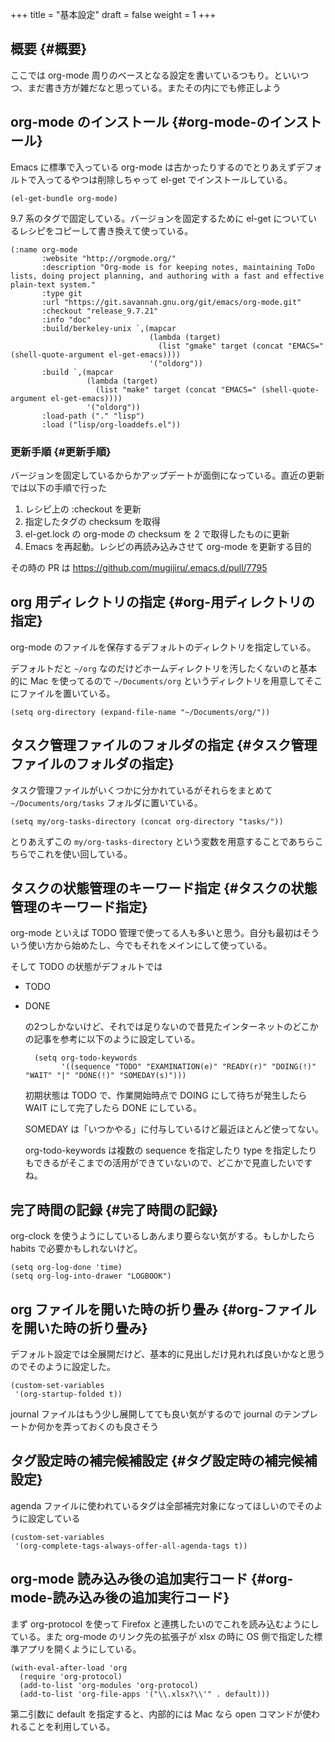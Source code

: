 +++
title = "基本設定"
draft = false
weight = 1
+++

## 概要 {#概要}

ここでは org-mode 周りのベースとなる設定を書いているつもり。といいつつ、まだ書き方が雑だなと思っている。またその内にでも修正しよう


## org-mode のインストール {#org-mode-のインストール}

Emacs に標準で入っている org-mode は古かったりするのでとりあえずデフォルトで入ってるやつは削除しちゃって el-get でインストールしている。

```emacs-lisp
(el-get-bundle org-mode)
```

9.7 系のタグで固定している。バージョンを固定するために el-get についているレシピをコピーして書き換えて使っている。

```emacs-lisp
(:name org-mode
       :website "http://orgmode.org/"
       :description "Org-mode is for keeping notes, maintaining ToDo lists, doing project planning, and authoring with a fast and effective plain-text system."
       :type git
       :url "https://git.savannah.gnu.org/git/emacs/org-mode.git"
       :checkout "release_9.7.21"
       :info "doc"
       :build/berkeley-unix `,(mapcar
                               (lambda (target)
                                 (list "gmake" target (concat "EMACS=" (shell-quote-argument el-get-emacs))))
                               '("oldorg"))
       :build `,(mapcar
                 (lambda (target)
                   (list "make" target (concat "EMACS=" (shell-quote-argument el-get-emacs))))
                 '("oldorg"))
       :load-path ("." "lisp")
       :load ("lisp/org-loaddefs.el"))
```


### 更新手順 {#更新手順}

バージョンを固定しているからかアップデートが面倒になっている。直近の更新では以下の手順で行った

1.  レシピ上の :checkout を更新
2.  指定したタグの checksum を取得
3.  el-get.lock の org-mode の checksum を 2 で取得したものに更新
4.  Emacs を再起動。レシピの再読み込みさせて org-mode を更新する目的

その時の PR は <https://github.com/mugijiru/.emacs.d/pull/7795>


## org 用ディレクトリの指定 {#org-用ディレクトリの指定}

org-mode のファイルを保存するデフォルトのディレクトリを指定している。

デフォルトだと `~/org` なのだけどホームディレクトリを汚したくないのと基本的に Mac を使ってるので `~/Documents/org` というディレクトリを用意してそこにファイルを置いている。

```emacs-lisp
(setq org-directory (expand-file-name "~/Documents/org/"))
```


## タスク管理ファイルのフォルダの指定 {#タスク管理ファイルのフォルダの指定}

タスク管理ファイルがいくつかに分かれているがそれらをまとめて `~/Documents/org/tasks` フォルダに置いている。

```emacs-lisp
(setq my/org-tasks-directory (concat org-directory "tasks/"))
```

とりあえずこの `my/org-tasks-directory` という変数を用意することであちらこちらでこれを使い回している。


## タスクの状態管理のキーワード指定 {#タスクの状態管理のキーワード指定}

org-mode といえば TODO 管理で使ってる人も多いと思う。自分も最初はそういう使い方から始めたし、今でもそれをメインにして使っている。

そして TODO の状態がデフォルトでは

-   TODO
-   DONE

    の2つしかないけど、それでは足りないので昔見たインターネットのどこかの記事を参考に以下のように設定している。
    ```emacs-lisp
      (setq org-todo-keywords
            '((sequence "TODO" "EXAMINATION(e)" "READY(r)" "DOING(!)" "WAIT" "|" "DONE(!)" "SOMEDAY(s)")))
    ```
    初期状態は TODO で、作業開始時点で DOING にして待ちが発生したら WAIT にして完了したら DONE にしている。

    SOMEDAY は「いつかやる」に付与しているけど最近ほとんど使ってない。

    org-todo-keywords は複数の sequence を指定したり
    type を指定したりもできるがそこまでの活用ができていないので、どこかで見直したいですね。


## 完了時間の記録 {#完了時間の記録}

org-clock を使うようにしているしあんまり要らない気がする。もしかしたら habits で必要かもしれないけど。

```emacs-lisp
(setq org-log-done 'time)
(setq org-log-into-drawer "LOGBOOK")
```


## org ファイルを開いた時の折り畳み {#org-ファイルを開いた時の折り畳み}

デフォルト設定では全展開だけど、基本的に見出しだけ見れれば良いかなと思うのでそのように設定した。

```emacs-lisp
(custom-set-variables
 '(org-startup-folded t))
```

journal ファイルはもう少し展開してても良い気がするので
journal のテンプレートか何かを弄っておくのも良さそう


## タグ設定時の補完候補設定 {#タグ設定時の補完候補設定}

agenda ファイルに使われているタグは全部補完対象になってほしいのでそのように設定している

```emacs-lisp
(custom-set-variables
 '(org-complete-tags-always-offer-all-agenda-tags t))
```


## org-mode 読み込み後の追加実行コード {#org-mode-読み込み後の追加実行コード}

まず org-protocol を使って Firefox と連携したいのでこれを読み込むようにしている。また org-mode のリンク先の拡張子が xlsx の時に OS 側で指定した標準アプリを開くようにしている。

```emacs-lisp
(with-eval-after-load 'org
  (require 'org-protocol)
  (add-to-list 'org-modules 'org-protocol)
  (add-to-list 'org-file-apps '("\\.xlsx?\\'" . default)))
```

第二引数に default を指定すると、内部的には Mac なら open コマンドが使われることを利用している。
